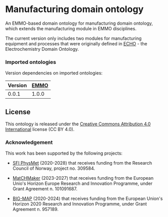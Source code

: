 # Manufacturing domain ontology
An EMMO-based domain ontology for manufacturing domain ontology, which extends the manufacturing module in EMMO disciplines.

The current version only includes two modules for manufacturing equipment and processes that were originally defined in [ECHO] - the Electrochemistry Domain Ontology.


### Imported ontologies
Version dependencies on imported ontologies:

| Version | [EMMO] |
|---------|--------|
| 0.0.1   | 1.0.0  |


## License
This ontology is released under the [Creative Commons Attribution 4.0
International](https://creativecommons.org/licenses/by/4.0/legalcode)
license (CC BY 4.0).


### Acknowledgement
This work has been supported by the following projects:

  - [SFI PhysMet](https://www.ntnu.edu/physmet/) (2020-2028) that receives funding from the Research Council of Norway, project no. 309584.
  - [MatCHMaker](https://he-matchmaker.eu/) (2023-2027) that receives funding from the European Unio's Horizon Europe Research and Innovation Programme, under Grant Agreement n. 101091687.

  - [BIG-MAP](https://www.big-map.eu/) (2020-2024) that receives funding from the European Union's Horizon 2020 Research and Innovation Programme, under Grant Agreement n. 957189.


[EMMO]: https://github.com/emmo-repo/EMMO
[ECHO]: https://github.com/emmo-repo/domain-electrochemistry
